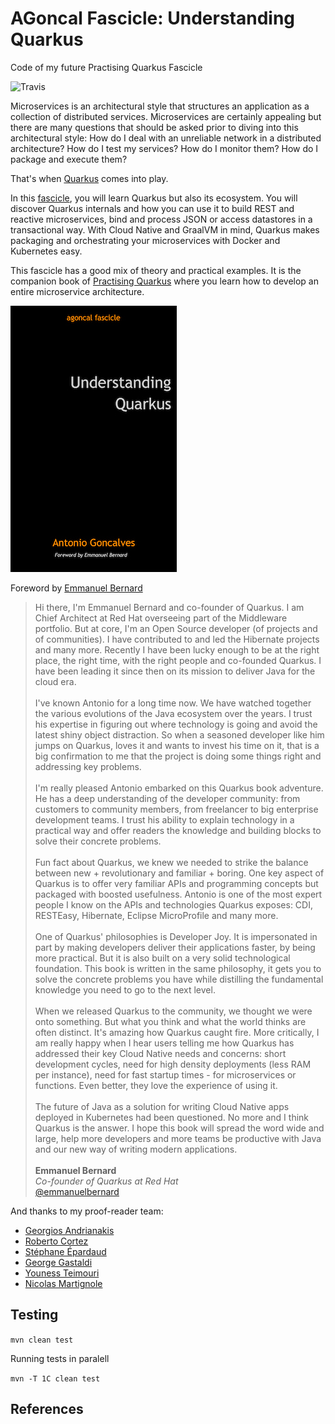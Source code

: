 # AGoncal Fascicle: Understanding Quarkus

Code of my future Practising Quarkus Fascicle

![Travis](https://travis-ci.org/agoncal/agoncal-fascicle-quarkus.svg?branch=1.x)

Microservices is an architectural style that structures an application as a collection of distributed services.
Microservices are certainly appealing but there are many questions that should be asked prior to diving into this architectural style:
How do I deal with an unreliable network in a distributed architecture?
How do I test my services?
How do I monitor them?
How do I package and execute them?

That's when [Quarkus](https://quarkus.io/) comes into play.

In this [fascicle](https://www.amazon.com/author/agoncal), you will learn Quarkus but also its ecosystem.
You will discover Quarkus internals and how you can use it to build REST and reactive microservices, bind and process JSON or access datastores in a transactional way.
With Cloud Native and GraalVM in mind, Quarkus makes packaging and orchestrating your microservices with Docker and Kubernetes easy.

This fascicle has a good mix of theory and practical examples.
It is the companion book of [Practising Quarkus](https://github.com/agoncal/agoncal-fascicle-quarkus-pract) where you learn how to develop an entire microservice architecture.

![Quarkus](https://raw.githubusercontent.com/agoncal/agoncal-fascicle-quarkus/master/cover.jpg)

Foreword by [Emmanuel Bernard](https://twitter.com/emmanuelbernard)

> Hi there, I'm Emmanuel Bernard and co-founder of Quarkus.
I am Chief Architect at Red Hat overseeing part of the Middleware portfolio.
But at core, I'm an Open Source developer (of projects and of communities).
I have contributed to and led the Hibernate projects and many more.
Recently I have been lucky enough to be at the right place, the right time, with the right people and co-founded Quarkus.
I have been leading it since then on its mission to deliver Java for the cloud era.
<br/><br/>
I've known Antonio for a long time now.
We have watched together the various evolutions of the Java ecosystem over the years.
I trust his expertise in figuring out where technology is going and avoid the latest shiny object distraction.
So when a seasoned developer like him jumps on Quarkus, loves it and wants to invest his time on it, that is a big confirmation to me that the project is doing some things right and addressing key problems.
<br/><br/>
I'm really pleased Antonio embarked on this Quarkus book adventure.
He has a deep understanding of the developer community:
from customers to community members, from freelancer to big enterprise development teams.
I trust his ability to explain technology in a practical way and offer readers the knowledge and building blocks to solve their concrete problems.
<br/><br/>
Fun fact about Quarkus, we knew we needed to strike the balance between new + revolutionary and familiar + boring.
One key aspect of Quarkus is to offer very familiar APIs and programming concepts but packaged with boosted usefulness.
Antonio is one of the most expert people I know on the APIs and technologies Quarkus exposes:
CDI, RESTEasy, Hibernate, Eclipse MicroProfile and many more.
<br/><br/>
One of Quarkus' philosophies is Developer Joy.
It is impersonated in part by making developers deliver their applications faster, by being more practical.
But it is also built on a very solid technological foundation.
This book is written in the same philosophy, it gets you to solve the concrete problems you have while distilling the fundamental knowledge you need to go to the next level.
<br/><br/>
When we released Quarkus to the community, we thought we were onto something.
But what you think and what the world thinks are often distinct.
It's amazing how Quarkus caught fire.
More critically, I am really happy when I hear users telling me how Quarkus has addressed their key Cloud Native needs and concerns:
short development cycles, need for high density deployments (less RAM per instance), need for fast startup times - for microservices or functions.
Even better, they love the experience of using it.
<br/><br/>
The future of Java as a solution for writing Cloud Native apps deployed in Kubernetes had been questioned.
No more and I think Quarkus is the answer.
I hope this book will spread the word wide and large, help more developers and more teams be productive with Java and our new way of writing modern applications.
<br/><br/>
**Emmanuel Bernard** <br/>
_Co-founder of Quarkus at Red Hat_ <br/>
[@emmanuelbernard](https://twitter.com/emmanuelbernard)

And thanks to my proof-reader team:

* [Georgios Andrianakis](https://twitter.com/geoand86)
* [Roberto Cortez](https://twitter.com/radcortez)
* [Stéphane Épardaud](https://twitter.com/unfromage)
* [George Gastaldi](https://twitter.com/gegastaldi)
* [Youness Teimouri](https://twitter.com/clementplop)
* [Nicolas Martignole](https://twitter.com/nmartignole)

## Testing

`mvn clean test`

Running tests in paralell

`mvn -T 1C clean test`

## References

